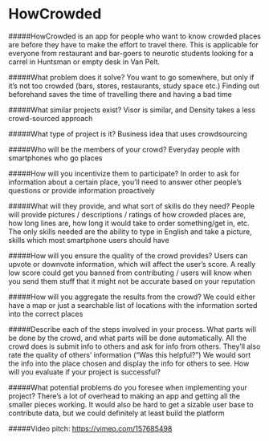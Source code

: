 # HowCrowded

#####HowCrowded is an app for people who want to know crowded places are before they have to make the effort to travel there. This is applicable for everyone from restaurant and bar-goers to neurotic students looking for a carrel in Huntsman or empty desk in Van Pelt.

#####What problem does it solve?
You want to go somewhere, but only if it’s not too crowded (bars, stores, restaurants, study space etc.) Finding out beforehand saves the time of travelling there and having a bad time

#####What similar projects exist?
Visor is similar, and Density takes a less crowd-sourced approach

#####What type of project is it?
Business idea that uses crowdsourcing

#####Who will be the members of your crowd?
Everyday people with smartphones who go places

#####How will you incentivize them to participate?
In order to ask for information about a certain place, you’ll need to answer other people’s questions or provide information proactively

#####What will they provide, and what sort of skills do they need?
People will provide pictures / descriptions / ratings of how crowded places are, how long lines are, how long it would take to order something/get in, etc. The only skills needed are the ability to type in English and take a picture, skills which most smartphone users should have

#####How will you ensure the quality of the crowd provides?
Users can upvote or downvote information, which will affect the user’s score. A really low score could get you banned from contributing / users will know when you send them stuff that it might not be accurate based on your reputation

#####How will you aggregate the results from the crowd?
We could either have a map or just a searchable list of locations with the information sorted into the correct places

#####Describe each of the steps involved in your process. What parts will be done by the crowd, and what parts will be done automatically.
All the crowd does is submit info to others and ask for info from others. They’ll also rate the quality of others’ information (“Was this helpful?”) We would sort the info into the place chosen and display the info for others to see. 
How will you evaluate if your project is successful?

#####What potential problems do you foresee when implementing your project?
There’s a lot of overhead to making an app and getting all the smaller pieces working. It would also be hard to get a sizable user base to contribute data, but we could definitely at least build the platform

#####Video pitch:	https://vimeo.com/157685498
